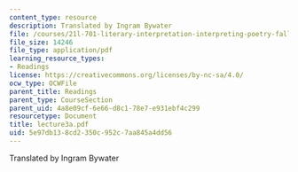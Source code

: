 ```yaml
---
content_type: resource
description: Translated by Ingram Bywater
file: /courses/21l-701-literary-interpretation-interpreting-poetry-fall-2003/5e97db138cd2350c952c7aa845a4dd56_lecture3a.pdf
file_size: 14246
file_type: application/pdf
learning_resource_types:
- Readings
license: https://creativecommons.org/licenses/by-nc-sa/4.0/
ocw_type: OCWFile
parent_title: Readings
parent_type: CourseSection
parent_uid: 4a8e09cf-6e66-d8c1-78e7-e931ebf4c299
resourcetype: Document
title: lecture3a.pdf
uid: 5e97db13-8cd2-350c-952c-7aa845a4dd56
---
```

Translated by Ingram Bywater